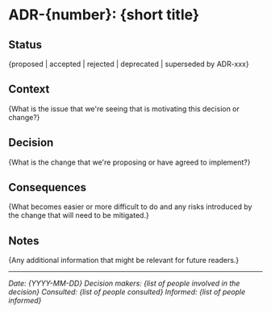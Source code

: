 # ADR-{number}: {short title}

## Status
{proposed | accepted | rejected | deprecated | superseded by ADR-xxx}

## Context
{What is the issue that we're seeing that is motivating this decision or change?}

## Decision
{What is the change that we're proposing or have agreed to implement?}

## Consequences
{What becomes easier or more difficult to do and any risks introduced by the change that will need to be mitigated.}

## Notes
{Any additional information that might be relevant for future readers.}

---
*Date: {YYYY-MM-DD}*
*Decision makers: {list of people involved in the decision}*
*Consulted: {list of people consulted}*
*Informed: {list of people informed}*